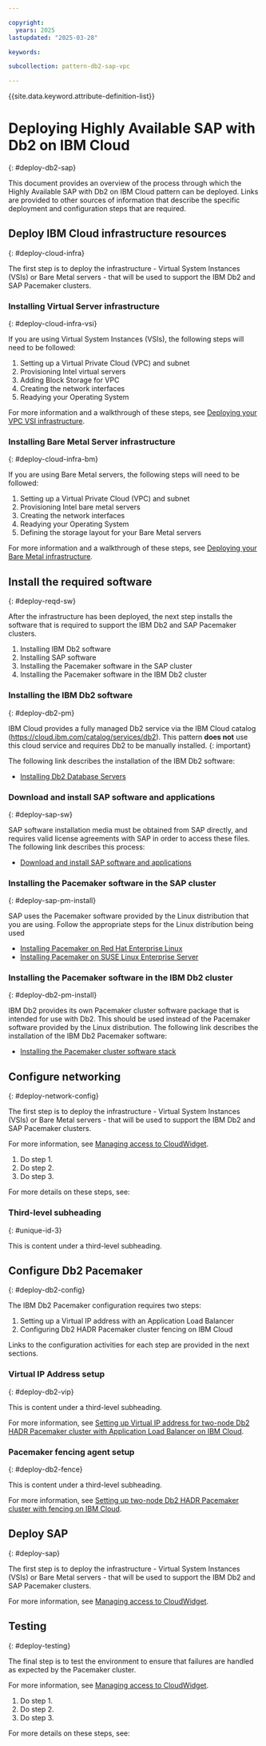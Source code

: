 ```yaml
---

copyright:
  years: 2025
lastupdated: "2025-03-28"

keywords:

subcollection: pattern-db2-sap-vpc

---
```


{{site.data.keyword.attribute-definition-list}}

# Deploying Highly Available SAP with Db2 on IBM Cloud
{: #deploy-db2-sap}

This document provides an overview of the process through which the Highly Available SAP with Db2 on IBM Cloud pattern can be deployed. Links are provided to other sources of information that describe the specific deployment and configuration steps that are required.

## Deploy IBM Cloud infrastructure resources
{: #deploy-cloud-infra}

The first step is to deploy the infrastructure - Virtual System Instances (VSIs) or Bare Metal servers - that will be used to support the IBM Db2 and SAP Pacemaker clusters.

### Installing Virtual Server infrastructure
{: #deploy-cloud-infra-vsi}

If you are using Virtual System Instances (VSIs), the following steps will need to be followed:

1. Setting up a Virtual Private Cloud (VPC) and subnet
1. Provisioning Intel virtual servers
1. Adding Block Storage for VPC
1. Creating the network interfaces
1. Readying your Operating System

For more information and a walkthrough of these steps, see [Deploying your VPC VSI infrastructure](/docs/sap?topic=sap-vs-set-up-infrastructure).

### Installing Bare Metal Server infrastructure
{: #deploy-cloud-infra-bm}

If you are using Bare Metal servers, the following steps will need to be followed:

1. Setting up a Virtual Private Cloud (VPC) and subnet
1. Provisioning Intel bare metal servers
1. Creating the network interfaces
1. Readying your Operating System
1. Defining the storage layout for your Bare Metal servers

For more information and a walkthrough of these steps, see [Deploying your Bare Metal infrastructure](/docs/sap?topic=sap-bm-vpc-set-up-infrastructure).

## Install the required software
{: #deploy-reqd-sw}

After the infrastructure has been deployed, the next step installs the software that is required to support the IBM Db2 and SAP Pacemaker clusters.

1. Installing IBM Db2 software
1. Installing SAP software
1. Installing the Pacemaker software in the SAP cluster
1. Installing the Pacemaker software in the IBM Db2 cluster

### Installing the IBM Db2 software
{: #deploy-db2-pm}

IBM Cloud provides a fully managed Db2 service via the IBM Cloud catalog (https://cloud.ibm.com/catalog/services/db2). This pattern **does not** use this cloud service and requires Db2 to be manually installed. {: important}

The following link describes the installation of the IBM Db2 software:

* [Installing Db2 Database Servers](https://www.ibm.com/docs/en/db2/12.1?topic=installing-db2-database-servers)

### Download and install SAP software and applications
{: #deploy-sap-sw}

SAP software installation media must be obtained from SAP directly, and requires valid license agreements with SAP in order to access these files. The following link describes this process:

* [Download and install SAP software and applications](/docs/sap?topic=sap-download-install-media)

### Installing the Pacemaker software in the SAP cluster
{: #deploy-sap-pm-install}

SAP uses the Pacemaker software provided by the Linux distribution that you are using. Follow the appropriate steps for the Linux distribution being used

* [Installing Pacemaker on Red Hat Enterprise Linux](https://www.redhat.com/en/blog/rhel-pacemaker-cluster)
* [Installing Pacemaker on SUSE Linux Enterprise Server](https://documentation.suse.com/sle-ha/12-SP5/html/SLE-HA-all/art-ha-install-quick.html)

### Installing the Pacemaker software in the IBM Db2 cluster
{: #deploy-db2-pm-install}

IBM Db2 provides its own Pacemaker cluster software package that is intended for use with Db2. This should be used instead of the Pacemaker software provided by the Linux distribution. The following link describes the installation of the IBM Db2 Pacemaker software:

* [Installing the Pacemaker cluster software stack](https://www.ibm.com/docs/en/db2/12.1?topic=manager-installing-pacemaker-cluster)

## Configure networking
{: #deploy-network-config}

The first step is to deploy the infrastructure - Virtual System Instances (VSIs) or Bare Metal servers - that will be used to support the IBM Db2 and SAP Pacemaker clusters.

For more information, see [Managing access to CloudWidget](/docs/url).

1. Do step 1.
1. Do step 2.
1. Do step 3.

For more details on these steps, see:

### Third-level subheading
{: #unique-id-3}

This is content under a third-level subheading.

## Configure Db2 Pacemaker
{: #deploy-db2-config}

The IBM Db2 Pacemaker configuration requires two steps:

1. Setting up a Virtual IP address with an Application Load Balancer
1. Configuring Db2 HADR Pacemaker cluster fencing on IBM Cloud

Links to the configuration activities for each step are provided in the next sections.

### Virtual IP Address setup
{: #deploy-db2-vip}

This is content under a third-level subheading.

For more information, see [Setting up Virtual IP address for two-node Db2 HADR Pacemaker cluster with Application Load Balancer on IBM Cloud](https://www.ibm.com/support/pages/node/7184308).

### Pacemaker fencing agent setup
{: #deploy-db2-fence}

This is content under a third-level subheading.

For more information, see [Setting up two-node Db2 HADR Pacemaker cluster with fencing on IBM Cloud](https://www.ibm.com/support/pages/node/7228864).

## Deploy SAP
{: #deploy-sap}

The first step is to deploy the infrastructure - Virtual System Instances (VSIs) or Bare Metal servers - that will be used to support the IBM Db2 and SAP Pacemaker clusters.

For more information, see [Managing access to CloudWidget](/docs/url).

## Testing
{: #deploy-testing}

The final step is to test the environment to ensure that failures are handled as expected by the Pacemaker cluster.

For more information, see [Managing access to CloudWidget](/docs/url).

1. Do step 1.
1. Do step 2.
1. Do step 3.

For more details on these steps, see:
